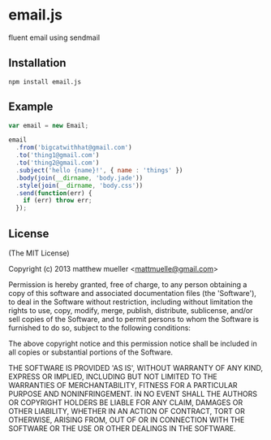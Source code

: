 
# email.js

  fluent email using sendmail

## Installation

    npm install email.js

## Example

```js
var email = new Email;

email
  .from('bigcatwithhat@gmail.com')
  .to('thing1@gmail.com')
  .to('thing2@gmail.com')
  .subject('hello {name}!', { name : 'things' })
  .body(join(__dirname, 'body.jade'))
  .style(join(__dirname, 'body.css'))
  .send(function(err) {
    if (err) throw err;
  });
```

## License

(The MIT License)

Copyright (c) 2013 matthew mueller &lt;mattmuelle@gmail.com&gt;

Permission is hereby granted, free of charge, to any person obtaining
a copy of this software and associated documentation files (the
'Software'), to deal in the Software without restriction, including
without limitation the rights to use, copy, modify, merge, publish,
distribute, sublicense, and/or sell copies of the Software, and to
permit persons to whom the Software is furnished to do so, subject to
the following conditions:

The above copyright notice and this permission notice shall be
included in all copies or substantial portions of the Software.

THE SOFTWARE IS PROVIDED 'AS IS', WITHOUT WARRANTY OF ANY KIND,
EXPRESS OR IMPLIED, INCLUDING BUT NOT LIMITED TO THE WARRANTIES OF
MERCHANTABILITY, FITNESS FOR A PARTICULAR PURPOSE AND NONINFRINGEMENT.
IN NO EVENT SHALL THE AUTHORS OR COPYRIGHT HOLDERS BE LIABLE FOR ANY
CLAIM, DAMAGES OR OTHER LIABILITY, WHETHER IN AN ACTION OF CONTRACT,
TORT OR OTHERWISE, ARISING FROM, OUT OF OR IN CONNECTION WITH THE
SOFTWARE OR THE USE OR OTHER DEALINGS IN THE SOFTWARE.

